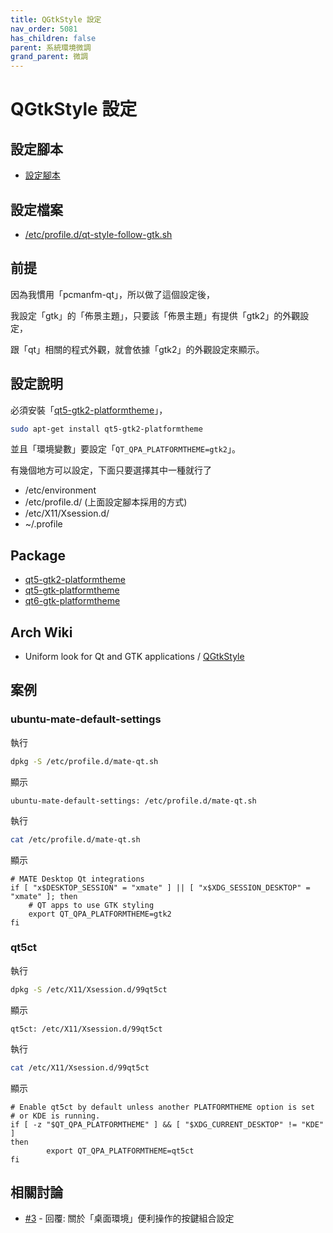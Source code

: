 ```yaml
---
title: QGtkStyle 設定
nav_order: 5081
has_children: false
parent: 系統環境微調
grand_parent: 微調
---
```


# QGtkStyle 設定


## 設定腳本

* [設定腳本](https://github.com/samwhelp/note-about-ubuntu/tree/gh-pages/_demo/adjustment/part/qt-style-follow-gtk)

## 設定檔案

* [/etc/profile.d/qt-style-follow-gtk.sh](https://github.com/samwhelp/note-about-ubuntu/blob/gh-pages/_demo/adjustment/part/qt-style-follow-gtk/config/qt-style-follow-gtk/qt-style-follow-gtk.sh)


## 前提

因為我慣用「pcmanfm-qt」，所以做了這個設定後，

我設定「gtk」的「佈景主題」，只要該「佈景主題」有提供「gtk2」的外觀設定，

跟「qt」相關的程式外觀，就會依據「gtk2」的外觀設定來顯示。


## 設定說明

必須安裝「[qt5-gtk2-platformtheme](https://packages.ubuntu.com/jammy/qt5-gtk2-platformtheme)」，

``` sh
sudo apt-get install qt5-gtk2-platformtheme
```

並且「環境變數」要設定「`QT_QPA_PLATFORMTHEME=gtk2`」。

有幾個地方可以設定，下面只要選擇其中一種就行了

* /etc/environment
* /etc/profile.d/ (上面設定腳本採用的方式)
* /etc/X11/Xsession.d/
* ~/.profile


## Package

* [qt5-gtk2-platformtheme](https://packages.ubuntu.com/jammy/qt5-gtk2-platformtheme)
* [qt5-gtk-platformtheme](https://packages.ubuntu.com/jammy/qt5-gtk-platformtheme)
* [qt6-gtk-platformtheme](https://packages.ubuntu.com/jammy/qt6-gtk-platformtheme)


## Arch Wiki

* Uniform look for Qt and GTK applications / [QGtkStyle](https://wiki.archlinux.org/title/Uniform_look_for_Qt_and_GTK_applications#QGtkStyle)


## 案例


### ubuntu-mate-default-settings

執行

``` sh
dpkg -S /etc/profile.d/mate-qt.sh
```

顯示

```
ubuntu-mate-default-settings: /etc/profile.d/mate-qt.sh
```

執行

``` sh
cat /etc/profile.d/mate-qt.sh
```

顯示

```
# MATE Desktop Qt integrations
if [ "x$DESKTOP_SESSION" = "xmate" ] || [ "x$XDG_SESSION_DESKTOP" = "xmate" ]; then
    # QT apps to use GTK styling
    export QT_QPA_PLATFORMTHEME=gtk2
fi
```


### qt5ct

執行

``` sh
dpkg -S /etc/X11/Xsession.d/99qt5ct
```

顯示

```
qt5ct: /etc/X11/Xsession.d/99qt5ct
```

執行

``` sh
cat /etc/X11/Xsession.d/99qt5ct
```

顯示

```
# Enable qt5ct by default unless another PLATFORMTHEME option is set
# or KDE is running.
if [ -z "$QT_QPA_PLATFORMTHEME" ] && [ "$XDG_CURRENT_DESKTOP" != "KDE" ]
then
        export QT_QPA_PLATFORMTHEME=qt5ct
fi
```


## 相關討論

* [#3](https://www.ubuntu-tw.org/modules/newbb/viewtopic.php?post_id=363628#forumpost363628) - 回覆: 關於「桌面環境」便利操作的按鍵組合設定
